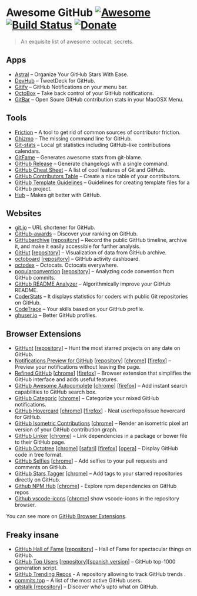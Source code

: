 # Awesome GitHub [![Awesome](https://cdn.rawgit.com/sindresorhus/awesome/d7305f38d29fed78fa85652e3a63e154dd8e8829/media/badge.svg)](https://GitHub.com/sindresorhus/awesome) [![Build Status](https://img.shields.io/travis/Kikobeats/awesome-github/master.svg?style=flat-square)](https://travis-ci.org/Kikobeats/awesome-github) [![Donate](https://img.shields.io/badge/donate-paypal-blue.svg?style=flat-square)](https://paypal.me/kikobeats)

> An exquisite list of awesome :octocat: secrets.

## Apps

+ [Astral](https://astralapp.com/) – Organize Your GitHub Stars With Ease.
+ [DevHub](https://devhubapp.com/) – TweetDeck for GitHub.
+ [Gitify](https://GitHub.com/ekonstantinidis/gitify) – GitHub Notifications on your menu bar.
+ [OctoBox](https://octoboxjs.io/) – Take back control of your GitHub notifications.
+ [GitBar](https://GitHub.com/Shikkic/gitbar#gitbar) – Open Soure GitHub contribution stats in your MacOSX Menu.

## Tools

+ [Friction](https://GitHub.com/rafalchmiel/friction) – A tool to get rid of common sources of contributor friction.
+ [Ghizmo](https://GitHub.com/jlevy/ghizmo) – The missing command line for GitHub.
+ [Git-stats](https://GitHub.com/IonicaBizau/git-stats) – Local git statistics including GitHub-like contributions calendars.
+ [GitFame](https://GitHub.com/oleander/git-fame-rb) – Generates awesome stats from git-blame.
+ [GitHub Release](https://github.com/zeit/release) – Generate changelogs with a single command.
+ [GitHub Cheat Sheet](https://GitHub.com/tiimgreen/GitHub-cheat-sheet#readme) – A list of cool features of Git and GitHub.
+ [GitHub Contributors Table](https://GitHub.com/stoeffel/gh-contributors-table) – Create a nice table of your contributors.
+ [GitHub Template Guidelines](https://github.com/cezaraugusto/github-template-guidelines) – Guidelines for creating template files for a GitHub project.
+ [Hub](https://hub.GitHub.com) – Makes git better with GitHub.

## Websites

+ [git.io](https://git.io/) – URL shortener for GitHub.
+ [GitHub-awards](http://git-awards.com/) – Discover your ranking on GitHub.
+ [GitHubarchive](https://www.gharchive.org/) [[repository](https://GitHub.com/igrigorik/GitHubarchive.org)] – Record the public GitHub timeline, archive it, and make it easily accessible for further analysis.
+ [GitHut](https://githut.info/) [[repository](https://GitHub.com/littleark/githut/)] – Visualization of data from GitHub archive.
+ [octoboard](https://www.octoboard.com/) [[repository](https://GitHub.com/KuiKui/Octoboard)] – GitHub activity dashboard.
+ [octodex](https://octodex.GitHub.com/) – Octocats. Octocats everywhere.
+ [popularconvention](http://sideeffect.kr/popularconvention) [[repository](https://GitHub.com/outsideris/popularconvention)] – Analyzing code convention from GitHub commits.
+ [GitHub README Analyzer](https://demos.algorithmia.com/github-readme-analyzer/) – Algorithmically improve your GitHub README.
+ [CoderStats](https://coderstats.net/) – It displays statistics for coders with public Git repositories on GitHub.
+ [CodeTrace](https://codetrace.com/) – Your skills based on your GitHub profile.
+ [ghuser.io](https://ghuser.io) – Better GitHub profiles.

## Browser Extensions

+ [GitHunt](https://kamranahmed.info/githunt) [[repository](https://github.com/kamranahmedse/githunt)] – Hunt the most starred projects on any date on GitHub.
+ [Notifications Preview for GitHub](https://github.com/tanmayrajani/notifications-preview-github) [[repository](https://github.com/kamranahmedse/githunt)] [[chrome](https://chrome.google.com/webstore/detail/notifications-preview-for/kgilejfahkjidpaclkepbdoeioeohfmj)] [[firefox](https://addons.mozilla.org/en-US/firefox/addon/notifications-preview-github/)] – Preview your notifications without leaving the page.
+ [Refined GitHub](https://github.com/sindresorhus/refined-github) [[chrome](https://chrome.google.com/webstore/detail/refined-github/hlepfoohegkhhmjieoechaddaejaokhf)] [[firefox](https://addons.mozilla.org/en-US/firefox/addon/refined-github-/)] – Browser extension that simplifies the GitHub interface and adds useful features.
+ [GitHub Awesome Autocomplete](https://GitHub.algolia.com/) [[chrome](https://chrome.google.com/webstore/detail/awesome-autocomplete-for/djkfdjpoelphhdclfjhnffmnlnoknfnd)] [[firefox](https://addons.mozilla.org/en-US/firefox/addon/github-awesome-autocomplete/)] – Add instant search capabilities to GitHub search box.
+ [GitHub Categoric](https://GitHub.com/ozlerhakan/categoric) [[chrome](https://chrome.google.com/webstore/detail/github-categoric/gbfpmfhnfmobaichcfnhdobencecomhg)] – Categorize your mixed GitHub notifications.
+ [GitHub Hovercard](https://GitHub.com/Justineo/GitHub-hovercard) [[chrome](https://chrome.google.com/webstore/detail/github-hovercard/mmoahbbnojgkclgceahhakhnccimnplk)] [[firefox](https://addons.mozilla.org/en-US/firefox/addon/github-hovercard/)] - Neat user/repo/issue hovercard for GitHub.
+ [GitHub Isometric Contributions](https://GitHub.com/jasonlong/isometric-contributions) [[chrome](https://chrome.google.com/webstore/detail/isometric-contributions/mjoedlfflcchnleknnceiplgaeoegien?hl=en&gl=US)] – Render an isometric pixel art version of your GitHub contribution graph.
+ [GitHub Linker](https://GitHub.com/octo-linker/chrome-extension) [[chrome](https://chrome.google.com/webstore/detail/octolinker/jlmafbaeoofdegohdhinkhilhclaklkp)] – Link dependencies in a package or bower file to their GitHub page.
+ [GitHub Octotree](https://GitHub.com/buunguyen/octotree) [[chrome](https://chrome.google.com/webstore/detail/octotree/bkhaagjahfmjljalopjnoealnfndnagc)] [[safari](https://GitHub.com/buunguyen/octotree#install-on-safari)] [[firefox](https://addons.mozilla.org/en-US/firefox/addon/octotree/)] [[opera](https://addons.opera.com/en/extensions/details/octotree/)] – Display GitHub code in tree format.
+ [GitHub Selfies](https://GitHub.com/thieman/GitHub-selfies) [[chrome](https://chrome.google.com/webstore/detail/github-selfies/ldnpkdnkgkogfnahcnldaedcoadjbkbl)] – Add selfies to your pull requests and comments on GitHub.
+ [GitHub Stars Tagger](https://GitHub.com/artisologic/GitHub-stars-tagger) [[chrome](https://chrome.google.com/webstore/detail/github-stars-tagger/aaihhjepepgajmehjdmfkofegfddcabc)] – Add tags to your starred repositories directly on GitHub.
+ [Github NPM Hub](https://github.com/zeke/npm-hub) [[chrome](https://chrome.google.com/webstore/detail/npm-hub/kbbbjimdjbjclaebffknlabpogocablj)] - Explore npm dependencies on GitHub repos 
+ [Github vscode-icons](https://github.com/dderevjanik/github-vscode-icons) [[chrome](https://chrome.google.com/webstore/detail/github-vscode-icons/hoccpcefjcgnabbmojbfoflggkecmpgd)] show vscode-icons in the repository browser.

You can see more on [GitHub Browser Extensions](https://GitHub.com/showcases/GitHub-browser-extensions).

## Freaky insane

+ [GitHub Hall of Fame](https://mehulkar.com/github-hall-of-fame/) [[repository](https://GitHub.com/halls-of-fame/GitHub)] – Hall of Fame for spectacular things on GitHub.
+ [GitHub Top Users](https://gist.GitHub.com/paulmillr/2657075/) [[repository](https://GitHub.com/paulmillr/top-GitHub-users)][[spanish version](https://GitHub.com/JJ/top-GitHub-users-data/blob/master/formatted/top-alt-Spain.md)] – GitHub top-1000 generation script.
+ [GitHub Trending Repos](https://github.com/vitalets/github-trending-repos) - A repository allowing to track GitHub trends .
+ [commits.top](https://commits.top/) – A list of the most active GitHub users.
+ [gitstalk ](https://gitstalk.netlify.com/) [[repository](https://github.com/thelittlewonder/gitstalk)] – Discover who's upto what on GitHub.
